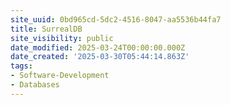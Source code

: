```yaml
---
site_uuid: 0bd965cd-5dc2-4516-8047-aa5536b44fa7
title: SurrealDB
site_visibility: public
date_modified: 2025-03-24T00:00:00.000Z
date_created: '2025-03-30T05:44:14.863Z'
tags:
- Software-Development
- Databases
---
```











